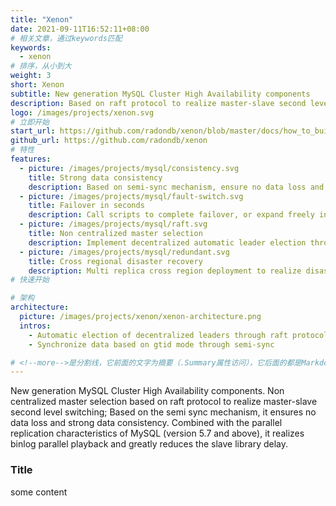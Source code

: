 ```yaml
---
title: "Xenon"
date: 2021-09-11T16:52:11+08:00
# 相关文章，通过keywords匹配
keywords:
  - xenon
# 排序，从小到大
weight: 3
short: Xenon
subtitle: New generation MySQL Cluster High Availability components
description: Based on raft protocol to realize master-slave second level switching; Based on the semi sync mechanism, it ensures no data loss and strong data consistency. 
logo: /images/projects/xenon.svg
# 立即开始
start_url: https://github.com/radondb/xenon/blob/master/docs/how_to_build_and_run_xenon.md
github_url: https://github.com/radondb/xenon
# 特性
features:
  - picture: /images/projects/mysql/consistency.svg
    title: Strong data consistency
    description: Based on semi-sync mechanism, ensure no data loss and realize strong data consistency.
  - picture: /images/projects/mysql/fault-switch.svg
    title: Failover in seconds
    description: Call scripts to complete failover, or expand freely in combination with consul and zookeeper.
  - picture: /images/projects/mysql/raft.svg
    title: Non centralized master selection
    description: Implement decentralized automatic leader election through raft protocol.
  - picture: /images/projects/mysql/redundant.svg
    title: Cross regional disaster recovery
    description: Multi replica cross region deployment to realize disaster recovery service.
# 快速开始

# 架构
architecture:
  picture: /images/projects/xenon/xenon-architecture.png
  intros:
    - Automatic election of decentralized leaders through raft protocol
    - Synchronize data based on gtid mode through semi-sync

# <!--more-->是分割线，它前面的文字为摘要（.Summary属性访问），它后面的都是Markdown格式内容（.Content），会自动匹配格式转成HTML
---
```


New generation MySQL Cluster High Availability components. Non centralized master selection based on raft protocol to realize master-slave second level switching; Based on the semi sync mechanism, it ensures no data loss and strong data consistency. Combined with the parallel replication characteristics of MySQL (version 5.7 and above), it realizes binlog parallel playback and greatly reduces the slave library delay.

<!--more-->

### Title

some content



